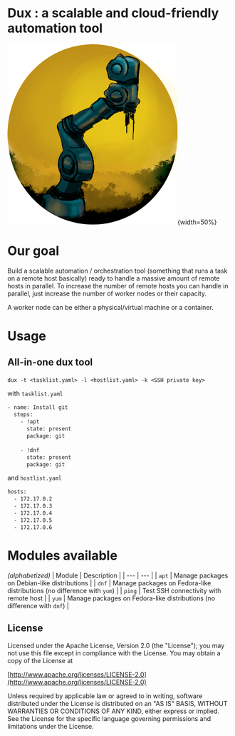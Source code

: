 # Dux : a scalable and cloud-friendly automation tool
![alt text](img/dux.png "Dux in the jungle"){width=50%}
# Our goal
Build a scalable automation / orchestration tool (something that runs a task on a remote host basically) ready to handle a massive amount of remote hosts in parallel. To increase the number of remote hosts you can handle in parallel, just increase the number of worker nodes or their capacity.

A worker node can be either a physical/virtual machine or a container.

# Usage

## All-in-one dux tool

`dux -t <tasklist.yaml> -l <hostlist.yaml> -k <SSH private key>`

with `tasklist.yaml`
~~~
- name: Install git
  steps:
    - !apt
      state: present
      package: git
    
    - !dnf
      state: present
      package: git
~~~
and `hostlist.yaml`
~~~
hosts:
  - 172.17.0.2
  - 172.17.0.3
  - 172.17.0.4
  - 172.17.0.5
  - 172.17.0.6
~~~

# Modules available
*(alphabetized)*
| Module | Description |
| ---      | ---      |
| `apt`   | Manage packages on Debian-like distributions |
| `dnf` | Manage packages on Fedora-like distributions (no difference with `yum`) |
| `ping`   | Test SSH connectivity with remote host |
| `yum` | Manage packages on Fedora-like distributions (no difference with `dnf`) |

## License
Licensed under the Apache License, Version 2.0 (the "License");
you may not use this file except in compliance with the License.
You may obtain a copy of the License at

[http://www.apache.org/licenses/LICENSE-2.0](http://www.apache.org/licenses/LICENSE-2.0)

Unless required by applicable law or agreed to in writing, software
distributed under the License is distributed on an "AS IS" BASIS,
WITHOUT WARRANTIES OR CONDITIONS OF ANY KIND, either express or implied.
See the License for the specific language governing permissions and
limitations under the License.
